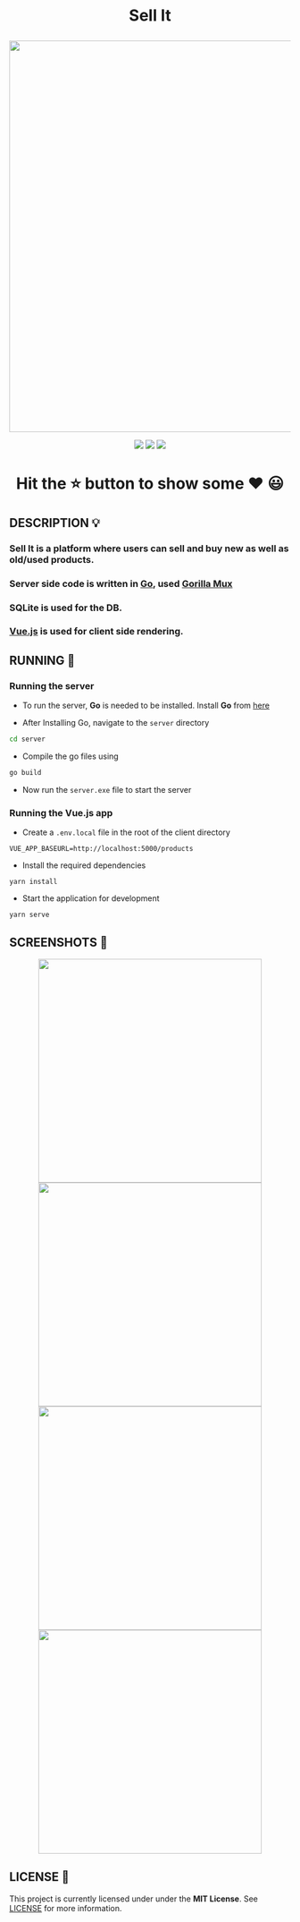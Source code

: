 # <p align = "center"> Sell It </p>

<p align="center">
  <img src="https://socialify.git.ci/niloysikdar/Sell-It/image?font=Raleway&language=1&owner=1&pattern=Plus&stargazers=1&theme=Dark" width="700">
 </p>
<p align="center">
<img src="https://forthebadge.com/images/badges/made-with-vue.svg">
<img src="https://forthebadge.com/images/badges/made-with-go.svg">
<img src="https://forthebadge.com/images/badges/built-with-love.svg">
</p>

# <p align="center">Hit the ⭐ button to show some ❤️ 😃</p>

## DESCRIPTION 💡

### Sell It is a platform where users can sell and buy new as well as old/used products.

### Server side code is written in [Go](https://golang.org), used [Gorilla Mux](https://pkg.go.dev/github.com/gorilla/mux)

### SQLite is used for the DB.

### [Vue.js](https://vuejs.org/) is used for client side rendering.

## RUNNING 🏃

### Running the server

- To run the server, **Go** is needed to be installed. Install **Go** from [here](https://golang.org/dl/)

- After Installing Go, navigate to the `server` directory

```bash
cd server
```

- Compile the go files using

```bash
go build
```

- Now run the `server.exe` file to start the server

### Running the Vue.js app

- Create a `.env.local` file in the root of the client directory

```text
VUE_APP_BASEURL=http://localhost:5000/products
```

- Install the required dependencies

```
yarn install
```

- Start the application for development

```
yarn serve
```

## SCREENSHOTS 👀

<p align="center">
<img src="https://i.imgur.com/6YH6XOC.png" width="400">
<img src="https://i.imgur.com/0t2vD9N.png" width="400">
<img src="https://i.imgur.com/vgYe99v.png" width="400">
<img src="https://i.imgur.com/Wd3kSZC.png" width="400">
</p>

## LICENSE 📝

This project is currently licensed under under the **MIT License**. See [LICENSE](https://github.com/niloysikdar/Sell-It/blob/main/LICENSE) for more information.
